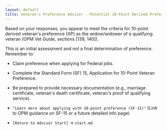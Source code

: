 ```yaml
---
layout: default
title: Veteran's Preference Advisor - Potential 10-Point Derived Preference (XP) - Widow/Widower
---
```


Based on your responses, you appear to meet the criteria for 10-point derived veteran's preference (XP) as the widow/widower of a qualifying veteran (OPM Vet Guide, sections [139, 140]).

This is an initial assessment and not a final determination of preference. Remember to:
* Claim preference when applying for Federal jobs.
* Complete the Standard Form (SF) 15, Application for 10-Point Veteran Preference.
* Be prepared to provide necessary documentation (e.g., marriage certificate, veteran's death certificate, veteran's proof of qualifying service).

* `"Learn more about applying with 10-point preference (SF-15)"` (Link to OPM guidance on SF-15 or a future detailed info page)
* `[Return to Advisor Start]` -> `start.md`
